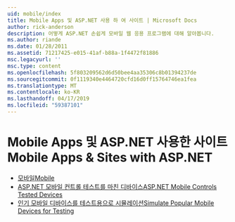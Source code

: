 ```yaml
---
uid: mobile/index
title: Mobile Apps 및 ASP.NET 사용 하 여 사이트 | Microsoft Docs
author: rick-anderson
description: 어떻게 ASP.NET 손쉽게 모바일 웹 응용 프로그램에 대해 알아봅니다.
ms.author: riande
ms.date: 01/28/2011
ms.assetid: 71217425-e015-41af-b88a-1f4472f81886
msc.legacyurl: ''
msc.type: content
ms.openlocfilehash: 5f803209562d6d50bee4aa35306c8b01394237de
ms.sourcegitcommit: 0f1119340e4464720cfd16d0ff15764746ea1fea
ms.translationtype: MT
ms.contentlocale: ko-KR
ms.lasthandoff: 04/17/2019
ms.locfileid: "59387101"
---
```

# <a name="mobile-apps--sites-with-aspnet"></a><span data-ttu-id="d5ef8-103">Mobile Apps 및 ASP.NET 사용한 사이트</span><span class="sxs-lookup"><span data-stu-id="d5ef8-103">Mobile Apps & Sites with ASP.NET</span></span>

- [<span data-ttu-id="d5ef8-104">모바일</span><span class="sxs-lookup"><span data-stu-id="d5ef8-104">Mobile</span></span>](overview.md)
- [<span data-ttu-id="d5ef8-105">ASP.NET 모바일 컨트롤 테스트를 마친 디바이스</span><span class="sxs-lookup"><span data-stu-id="d5ef8-105">ASP.NET Mobile Controls Tested Devices</span></span>](tested-devices.md)
- [<span data-ttu-id="d5ef8-106">인기 모바일 디바이스를 테스트용으로 시뮬레이션</span><span class="sxs-lookup"><span data-stu-id="d5ef8-106">Simulate Popular Mobile Devices for Testing</span></span>](device-simulators.md)
